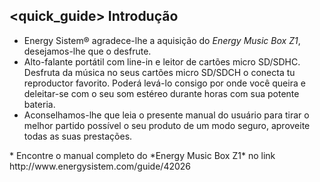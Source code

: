 ## <quick_guide> Introdução

* Energy Sistem® agradece-lhe a aquisição do *Energy Music Box Z1*, desejamos-lhe que o desfrute.
* Alto-falante portátil com line-in e leitor de cartões micro SD/SDHC. Desfruta da música no seus cartões micro SD/SDCH o conecta tu reproductor favorito. Poderá levá-lo consigo por onde você queira e deleitar-se com o seu som estéreo durante horas com sua potente bateria.
* Aconselhamos-lhe que leia o presente manual do usuário para tirar o melhor partido possível o seu produto de um modo seguro, aproveite todas as suas prestações.
<unique> 
* Encontre o manual completo do *Energy Music Box Z1* no link http://www.energysistem.com/guide/42026 </unique> </quick_guide>
